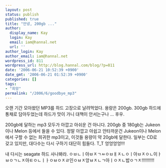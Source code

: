 ```yaml
---
layout: post
status: publish
published: true
title: "안녕, 200gb ..."
author:
  display_name: Kay
  login: Kay
  email: iam@hannal.net
  url: ''
author_login: Kay
author_email: iam@hannal.net
wordpress_id: 811
wordpress_url: http://blog.hannal.com/blog/?p=811
date: '2006-06-21 10:52:39 +0900'
date_gmt: '2006-06-21 01:52:39 +0900'
categories: []
tags:
- "희망"
permalink: "/2006/6/goodbye_mp3"
---
```

<p>오랜 기간 모아왔던 MP3를 하드 고장으로 날려먹었다. 용량은 200gb. 300gb 하드에 통채로 담아두었는데 하드가 맛이 가니 대책이 안서는구나 ... 후우.</p>
<p>200gb에 달하는 mp3 모두가 아깝고 아쉬운 건 아니다. 200gb 중 180gb는 Jukeon이나 Melon 등에서 들을 수 있다. 정말 아깝고 아쉽고 안타까운건 Jukeon이나 Melon에서 구할 수 없는 희귀한 mp3이고, 이것들 용량이 약 20gb에 달한다. 일부는 CD로 갖고 있지만, 대다수는 다시 구하기 대단히 힘들다. T_T 엉엉엉엉!!!</p>
<p>내 다시는 seagate 하드 사나봐라. ㅇㅂㄴㅣ아ㅂㅈㄱㅆㅇㅂㅐㅈㄴㅇㅣ아ㅂㅈㅇㄴ이ㅏ ㅂㅇㄱㄴㅈ아ㅌㅇㄴㅣㅏㅇㅂㅇㅈㄹ인ㅇㅂㅈ앙ㅂㅈㄴㄱ아ㅣㅇㅈㄴ밥ㅇㄱㅈ!!!!!!!!!!</p>
